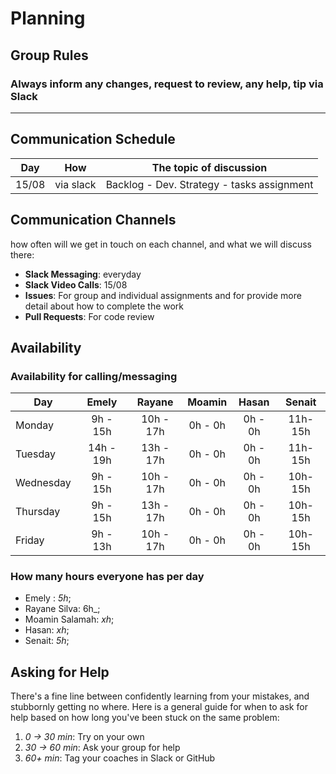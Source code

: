 # Planning

## Group Rules

### Always inform any changes, request to review, any help, tip via Slack 
---

## Communication Schedule

| Day   |    How    | The topic of discussion                    |
| ----- | :-------: | ------------------------------------------ |
| 15/08 | via slack | Backlog - Dev. Strategy - tasks assignment |

## Communication Channels

how often will we get in touch on each channel, and what we will discuss there:

- **Slack Messaging**: everyday
- **Slack Video Calls**:  15/08 
- **Issues**: For group and individual assignments and for provide more detail about how to complete the work
- **Pull Requests**: For code review

## Availability

### Availability for calling/messaging

| Day       |   Emely   |  Rayane   | Moamin  |  Hasan  | Senait  |
| --------- | :-------: | :-------: | :-----: | :-----: | :-----: |
| Monday    | 9h - 15h  | 10h - 17h | 0h - 0h | 0h - 0h | 11h-15h |
| Tuesday   | 14h - 19h | 13h - 17h | 0h - 0h | 0h - 0h | 11h-15h |
| Wednesday | 9h - 15h  | 10h - 17h | 0h - 0h | 0h - 0h |10h-15h  |
| Thursday  | 9h - 15h  | 13h - 17h | 0h - 0h | 0h - 0h | 10h-15h |
| Friday    | 9h - 13h  | 10h - 17h | 0h - 0h | 0h - 0h | 10h-15h |

### How many hours everyone has per day

- Emely : _5h_;
- Rayane Silva: 6h_;
- Moamin Salamah: _xh_;
- Hasan: _xh_;
- Senait: _5h_;

## Asking for Help

There's a fine line between confidently learning from your mistakes, and stubbornly getting no where. Here is a general guide for when to ask for help based on how long you've been stuck on the same problem:

1. _0 -> 30 min_: Try on your own
2. _30 -> 60 min_: Ask your group for help
3. _60+ min_: Tag your coaches in Slack or GitHub
